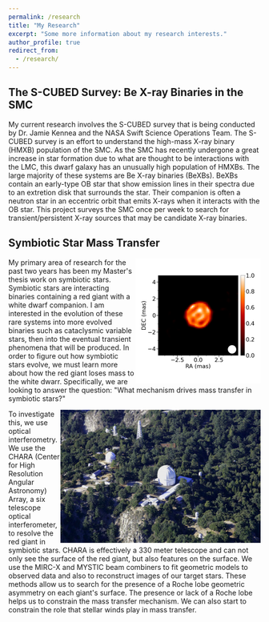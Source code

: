 ```yaml
---
permalink: /research
title: "My Research"
excerpt: "Some more information about my research interests."
author_profile: true
redirect_from: 
  - /research/
---
```


The S-CUBED Survey: Be X-ray Binaries in the SMC
-----

My current research involves the S-CUBED survey that is being conducted by Dr. Jamie Kennea and the NASA Swift Science Operations Team. The S-CUBED survey is an effort to understand the high-mass X-ray binary (HMXB) population of the SMC. As the SMC has recently undergone a great increase in star formation due to what are thought to be interactions with the LMC, this dwarf galaxy has an unusually high population of HMXBs. The large majority of these systems are Be X-ray binaries (BeXBs). BeXBs contain an early-type OB star that show emission lines in their spectra due to an extretion disk that surrounds the star. Their companion is often a neutron star in an eccentric orbit that emits X-rays when it interacts with the OB star. This project surveys the SMC once per week to search for transient/persistent X-ray sources that may be candidate X-ray binaries. 


Symbiotic Star Mass Transfer
-----

<img align="right" src="/images/stacked_SU_Lyn_p_10chain.png" alt="SU Lyn" width="250"/>
My primary area of research for the past two years has been my Master's thesis work on symbiotic stars. Symbiotic stars are interacting binaries containing a red giant with a white dwarf companion. I am interested in the evolution of these rare systems into more evolved binaries such as cataclysmic variable stars, then into the eventual transient phenomena that will be produced. In order to figure out how symbiotic stars evolve, we must learn more about how the red giant loses mass to the white dwarr. Specifically, we are looking to answer the question: "What mechanism drives mass transfer in symbiotic stars?"


<img align="right" src="/images/aerial_Simison.jpg" alt="CHARA" width="400"/> To investigate this, we use optical interferometry. We use the CHARA (Center for High Resolution Angular Astronomy) Array, a six telescope optical interferometer, to resolve the red giant in symbiotic stars. CHARA is effectively a 330 meter telescope and can not only see the surface of the red giant, but also features on the surface. We use the MIRC-X and MYSTIC beam combiners to fit geometric models to observed data and also to reconstruct images of our target stars. These methods allow us to search for the presence of a Roche lobe geometric asymmetry on each giant's surface. The presence or lack of a Roche lobe helps us to constrain the mass transfer mechanism. We can also start to constrain the role that stellar winds play in mass transfer.
